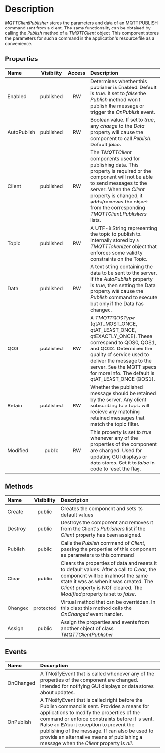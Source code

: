 # Description

_MQTTClientPublisher_ stores the parameters and data of an MQTT PUBLISH command sent from a client. The same functionality can be obtained by calling the _Publish_ method of a _TMQTTClient_ object. This component stores the parameters for such a command in the application's resource file as a convenience.

## Properties

Name | Visibility | Access | Description
:--- | :---: | :---: | :---
Enabled | published | RW | Determines whether this publisher is Enabled. Default is *true*. If set to *false* the _Publish_ method won't publish the message or trigger the _OnPublish_ event.
AutoPublish | published | RW | Boolean value. If set to *true*, any *change* to the _Data_ property will cause the component to call _Publish_. Default *false*.
Client | published | RW | The _TMQTTClient_ components used for publishing data. This property is required or the component will not be able to send messages to the server. When the _Client_ property is changed, it adds/removes the object from the corresponding _TMQTTClient.Publishers_ lists.
Topic | published | RW | A UTF-8 String representing the topic to publish to. Internally stored by a _TMQTTTokenizer_ object that enforces some validity constraints on the Topic.
Data | published | RW | A text string containing the data to be sent to the server. If the _AutoPublish_ property is *true*, then setting the Data property will cause the _Publish_ command to execute but only if the Data has changed.
QOS | published | RW | A _TMQTTQOSType_ (qtAT_MOST_ONCE, qtAT_LEAST_ONCE, qtEXACTLY_ONCE). These correspond to QOS0, QOS1, and QOS2. Determines the quality of service used to deliver the message to the server. See the MQTT specs for more info. The default is qtAT_LEAST_ONCE (QOS1).
Retain | published | RW | Whether the published message should be retained by the server. Any client subscribing to a topic will recieve any matching retained messages that match the topic filter.
Modified | public | RW | This property is set to *true* whenever any of the properties of the component are changed. Used for updating GUI displays or data stores. Set it to *false* in code to reset the flag.

## Methods

Name | Visibility | Description
:--- | :---: | :---
Create | public | Creates the component and sets its default values
Destroy | public | Destroys the component and removes it from the Client's _Publishers_ list if the _Client_ property has been assigned.
Publish | public | Calls the _Publish_ command of _Client_, passing the properties of this component as parameters to this command
Clear | public | Clears the properties of data and resets it to default values. After a call to _Clear_, the component will be in almost the same state it was as when it was created. The _Client_ property is NOT cleared. The _Modified_ property is set to *false*.
Changed | protected | Virtual method that can be overridden. In this class this method calls the _OnChanged_ event handler.
Assign | public | Assign the properties and events from another object of class _TMQTTClientPublisher_

## Events

Name | Description
:--- | :---
OnChanged | A TNotifyEvent that is called whenever any of the properties of the component are changed. Intended for notifying GUI displays or data stores about updates.
OnPublish | A TNotifyEvent that is called right before the Publish command is sent. Provides a means for applications to modify the properties of the command or enforce constraints before it is sent. Raise an EAbort exception to prevent the publishing of the message. If can also be used to provide an alternative means of publishing a message when the _Client_ property is *nil*.
